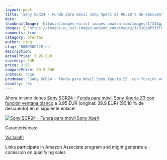 ```yaml
---
layout: post
title: 'Sony SCR24 - Funda para móvil Sony Xperi al 90.10 % de descuento'
date: 
thumbnailImage: 'https://images-eu.ssl-images-amazon.com/images/I/31GgaP93IFL._SL200_.jpg'
images: [ 'https://images-eu.ssl-images-amazon.com/images/I/31GgaP93IFL._SL200_.jpg' ]
comments: true
category: ofertas
author: ring
slug: 'B00N9OC2LE-es'
description:
actualPrice: 3.95 EUR
currency: EUR
price: 3.95
comparePrice: 39.9 EUR
inStock: true
prodname: 'Sony SCR24 - Funda para móvil Sony Xperia Z3  con función ventana   blanco'
country: 'es'
---
```


Ahora mismo tienes [Sony SCR24 - Funda para móvil Sony Xperia Z3  con función ventana   blanco](https://www.amazon.es/dp/B00N9OC2LE/?tag=tolees-21) a 3.95 EUR (original: 39.9 EUR) (90.10 %  de descuento) en el siguiente enlace!

[![Sony SCR24 - Funda para móvil Sony Xperi](https://images-eu.ssl-images-amazon.com/images/I/31GgaP93IFL._SL200_.jpg)](https://www.amazon.es/dp/B00N9OC2LE/?tag=tolees-21)

Características:


[Visítala!!!](https://www.amazon.es/dp/B00N9OC2LE/?tag=tolees-21)

Links participate in Amazon Associate program and might generate a comission on qualifying sales
